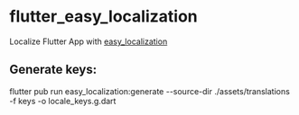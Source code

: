 # flutter_easy_localization

Localize Flutter App with [easy_localization](https://pub.dev/packages/easy_localization)

## Generate keys:
flutter pub run easy_localization:generate --source-dir ./assets/translations -f keys -o locale_keys.g.dart